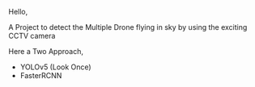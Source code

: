 Hello,

A Project to detect the Multiple Drone flying in sky by using the exciting CCTV camera

Here a Two Approach,
- YOLOv5 (Look Once)
- FasterRCNN